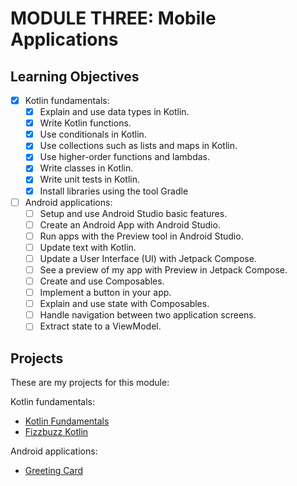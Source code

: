 # MODULE THREE: Mobile Applications

## Learning Objectives

- [x] Kotlin fundamentals:
  - [x] Explain and use data types in Kotlin.
  - [x] Write Kotlin functions.
  - [x] Use conditionals in Kotlin.
  - [x] Use collections such as lists and maps in Kotlin.
  - [x] Use higher-order functions and lambdas.
  - [x] Write classes in Kotlin.
  - [x] Write unit tests in Kotlin.
  - [x] Install libraries using the tool Gradle
- [ ] Android applications:
  - [ ] Setup and use Android Studio basic features.
  - [ ] Create an Android App with Android Studio.
  - [ ] Run apps with the Preview tool in Android Studio.
  - [ ] Update text with Kotlin.
  - [ ] Update a User Interface (UI) with Jetpack Compose.
  - [ ] See a preview of my app with Preview in Jetpack Compose.
  - [ ] Create and use Composables.
  - [ ] Implement a button in your app.
  - [ ] Explain and use state with Composables.
  - [ ] Handle navigation between two application screens.
  - [ ] Extract state to a ViewModel.

## Projects

These are my projects for this module: 

Kotlin fundamentals:
- [Kotlin Fundamentals](https://github.com/NatalieJClark/kotlin-fundamentals)
- [Fizzbuzz Kotlin](https://github.com/NatalieJClark/fizzbuzz-kotlin)

Android applications:
- [Greeting Card](https://github.com/NatalieJClark/greeting-card)
